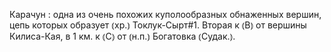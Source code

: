 ---
---

Карачун
: одна из очень похожих куполообразных обнаженных вершин, цепь которых образует ⦅хр.⦆ Токлук-Сырт#1. Вторая к ⦅В⦆ от вершины Килиса-Кая, в 1 км. к ⦅С⦆ от ⦅н.п.⦆ Богатовка ⦅Судак.⦆.
